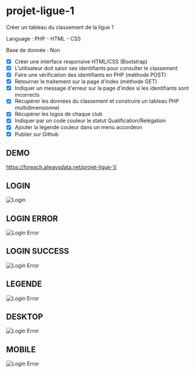 # projet-ligue-1
Créer un tableau du classement de la ligue 1

Language : PHP - HTML - CSS

Base de donnée : Non

- [x] Créer une interface responsive HTML/CSS (Bootstrap)
- [x] L'utilisateur doit saisir ses identifiants pour consulter le classement
- [x] Faire une vérification des identifiants en PHP (méthode POST)
- [x] Retourner le traitement sur la page d'index (méthode GET)
- [x] Indiquer un message d'erreur sur la page d'index si les identifiants sont incorrects
- [x] Récupérer les données du classement et construire un tableau PHP multidimensionnel
- [x] Récupérer les logos de chaque club
- [x] Indiquer par un code couleur le statut Qualification/Relégation
- [x] Ajouter la légende couleur dans un menu accordeon
- [x] Publier sur Github

## DEMO
https://foreach.alwaysdata.net/projet-ligue-1/

## LOGIN

![Login](/assets/screen/01.login.jpg)

## LOGIN ERROR

![Login Error](/assets/screen/02.error.jpg)

## LOGIN SUCCESS

![Login Error](/assets/screen/03.success.jpg)

## LEGENDE

![Login Error](/assets/screen/04.legende.jpg)

## DESKTOP

![Login Error](/assets/screen/05.desktop.jpg)

## MOBILE

![Login Error](/assets/screen/06.mobile.jpg)
